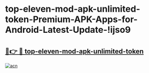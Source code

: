 # top-eleven-mod-apk-unlimited-token-Premium-APK-Apps-for-Android-Latest-Update-!ijso9

# <h2><a href="https://8znwu7.esa.edu.pl?title=top-eleven-mod-apk-unlimited-token&ref=ijso9">🔗👉 🔴 top-eleven-mod-apk-unlimited-token</a></h2>

[![acn](https://github.com/user-attachments/assets/0f9c940e-d8b0-45ae-aac7-cd30a18b3e1c)](https://8znwu7.esa.edu.pl?title=top-eleven-mod-apk-unlimited-token&ref=ijso9)

